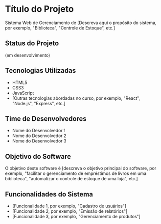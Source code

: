 # Título do Projeto

Sistema Web de Gerenciamento de [Descreva aqui o propósito do sistema, por exemplo, "Biblioteca", "Controle de Estoque", etc.]

## Status do Projeto

(em desenvolvimento)

## Tecnologias Utilizadas

- HTML5
- CSS3
- JavaScript
- [Outras tecnologias abordadas no curso, por exemplo, "React", "Node.js", "Express", etc.]

## Time de Desenvolvedores

- Nome do Desenvolvedor 1
- Nome do Desenvolvedor 2
- Nome do Desenvolvedor 3

## Objetivo do Software

O objetivo deste software é [descreva o objetivo principal do software, por exemplo, "facilitar o gerenciamento de empréstimos de livros em uma biblioteca", "automatizar o controle de estoque de uma loja", etc.]

## Funcionalidades do Sistema

- [Funcionalidade 1, por exemplo, "Cadastro de usuários"]
- [Funcionalidade 2, por exemplo, "Emissão de relatórios"]
- [Funcionalidade 3, por exemplo, "Gerenciamento de produtos"]
